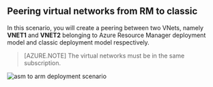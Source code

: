 <!-- not suitable for Mooncake -->

## Peering virtual networks from RM to classic
In this scenario, you will create a peering between two VNets, namely **VNET1** and **VNET2** belonging to Azure Resource Manager deployment model and classic deployment model respectively.

> [AZURE.NOTE]
> The virtual networks must be in the same subscription.
> 
> 

![asm to arm deployment scenario](./media/virtual-networks-create-vnetpeering-scenario-asmtoarm-include/figure01.PNG)

